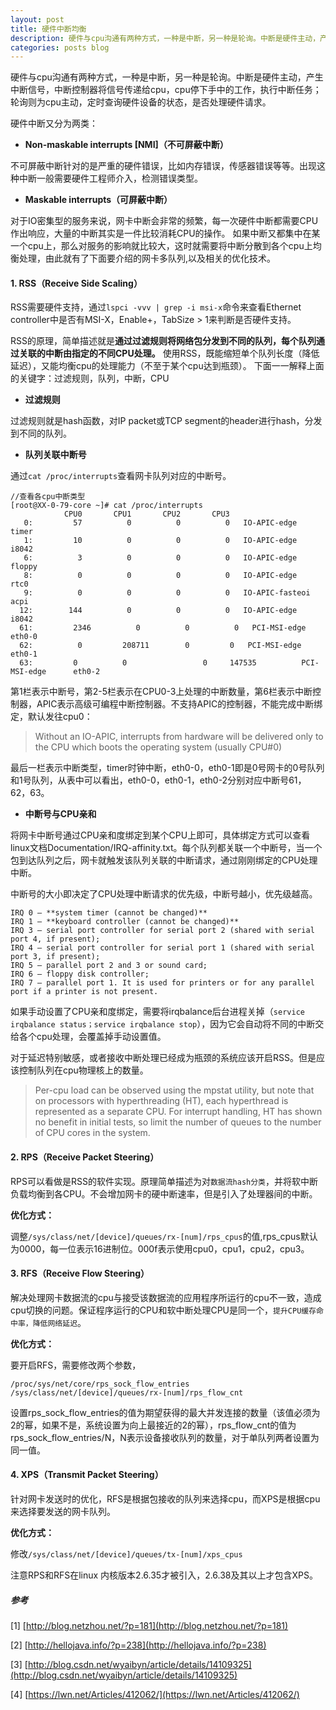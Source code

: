```yaml
---
layout: post
title: 硬件中断均衡
description: 硬件与cpu沟通有两种方式，一种是中断，另一种是轮询。中断是硬件主动，产生中断信号，中断控制器将信号传递给cpu，cpu停下手中的工作，执行中断任务；轮询则为cpu主动，定时查询硬件设备的状态，是否处理硬件请求。
categories: posts blog
---
```


硬件与cpu沟通有两种方式，一种是中断，另一种是轮询。中断是硬件主动，产生中断信号，中断控制器将信号传递给cpu，cpu停下手中的工作，执行中断任务；轮询则为cpu主动，定时查询硬件设备的状态，是否处理硬件请求。
<!-- more -->

硬件中断又分为两类：

+ **Non-maskable interrupts [NMI]（不可屏蔽中断）**

不可屏蔽中断针对的是严重的硬件错误，比如内存错误，传感器错误等等。出现这种中断一般需要硬件工程师介入，检测错误类型。

+ **Maskable interrupts（可屏蔽中断）**

对于IO密集型的服务来说，网卡中断会非常的频繁，每一次硬件中断都需要CPU作出响应，大量的中断其实是一件比较消耗CPU的操作。
如果中断又都集中在某一个cpu上，那么对服务的影响就比较大，这时就需要将中断分散到各个cpu上均衡处理，由此就有了下面要介绍的网卡多队列,以及相关的优化技术。

#### 1. RSS（Receive Side Scaling）
RSS需要硬件支持，通过`lspci -vvv | grep -i msi-x`命令来查看Ethernet controller中是否有MSI-X，Enable+，TabSize > 1来判断是否硬件支持。

RSS的原理，简单描述就是**通过过滤规则将网络包分发到不同的队列，每个队列通过关联的中断由指定的不同CPU处理。**
使用RSS，既能缩短单个队列长度（降低延迟），又能均衡cpu的处理能力（不至于某个cpu达到瓶颈）。
下面一一解释上面的关键字：过滤规则，队列，中断，CPU

+ **过滤规则**

过滤规则就是hash函数，对IP packet或TCP segment的header进行hash，分发到不同的队列。

+ **队列关联中断号**

通过`cat /proc/interrupts`查看网卡队列对应的中断号。

```
//查看各cpu中断类型
[root@XX-0-79-core ~]# cat /proc/interrupts
            CPU0       CPU1       CPU2       CPU3
   0:         57          0          0          0   IO-APIC-edge      timer
   1:         10          0          0          0   IO-APIC-edge      i8042
   6:          3          0          0          0   IO-APIC-edge      floppy
   8:          0          0          0          0   IO-APIC-edge      rtc0
   9:          0          0          0          0   IO-APIC-fasteoi   acpi
  12:        144          0          0          0   IO-APIC-edge      i8042
  61:         2346          0          0          0   PCI-MSI-edge      eth0-0
  62:          0         208711        0         0   PCI-MSI-edge      eth0-1
  63:         0          0                 0     147535          PCI-MSI-edge      eth0-2
```

 第1栏表示中断号，第2-5栏表示在CPU0-3上处理的中断数量，第6栏表示中断控制器，APIC表示高级可编程中断控制器。不支持APIC的控制器，不能完成中断绑定，默认发往cpu0：

 > Without an IO-APIC, interrupts from hardware will be delivered only to the CPU which boots the operating system (usually CPU#0)

 最后一栏表示中断类型，timer时钟中断，eth0-0，eth0-1即是0号网卡的0号队列和1号队列，从表中可以看出，eth0-0，eth0-1，eth0-2分别对应中断号61，62，63。
 
+ **中断号与CPU亲和**

将网卡中断号通过CPU亲和度绑定到某个CPU上即可，具体绑定方式可以查看linux文档Documentation/IRQ-affinity.txt。每个队列都关联一个中断号，当一个包到达队列之后，网卡就触发该队列关联的中断请求，通过刚刚绑定的CPU处理中断。

中断号的大小即决定了CPU处理中断请求的优先级，中断号越小，优先级越高。

```
IRQ 0 — **system timer (cannot be changed)**
IRQ 1 — **keyboard controller (cannot be changed)**
IRQ 3 — serial port controller for serial port 2 (shared with serial port 4, if present);
IRQ 4 — serial port controller for serial port 1 (shared with serial port 3, if present);
IRQ 5 — parallel port 2 and 3 or sound card;
IRQ 6 — floppy disk controller;
IRQ 7 — parallel port 1. It is used for printers or for any parallel port if a printer is not present.
```

 如果手动设置了CPU亲和度绑定，需要将irqbalance后台进程关掉（`service irqbalance status；service irqbalance stop`），因为它会自动将不同的中断交给各个cpu处理，会覆盖掉手动设置值。

对于延迟特别敏感，或者接收中断处理已经成为瓶颈的系统应该开启RSS。但是应该控制队列在cpu物理核上的数量。

> Per-cpu load can be observed using the mpstat utility, but note that on processors with hyperthreading (HT), each hyperthread is represented as a separate CPU. For interrupt handling, HT has shown no benefit in initial tests, so limit the number of queues to the number of CPU cores in the system.

#### 2. RPS（Receive Packet Steering）	
    
RPS可以看做是RSS的软件实现。原理简单描述为对`数据流hash分类`，并将软中断负载均衡到各CPU。不会增加网卡的硬中断速率，但是引入了处理器间的中断。
	
**优化方式：**
	
调整`/sys/class/net/[device]/queues/rx-[num]/rps_cpus`的值,rps_cpus默认为0000，每一位表示16进制位。000f表示使用cpu0，cpu1，cpu2，cpu3。
	
#### 3. RFS（Receive Flow Steering）

解决处理网卡数据流的cpu与接受该数据流的应用程序所运行的cpu不一致，造成cpu切换的问题。保证程序运行的CPU和软中断处理CPU是同一个，`提升CPU缓存命中率，降低网络延迟`。

**优化方式：**

要开启RFS，需要修改两个参数，	

```
/proc/sys/net/core/rps_sock_flow_entries
/sys/class/net/[device]/queues/rx-[num]/rps_flow_cnt
```
设置rps_sock_flow_entries的值为期望获得的最大并发连接的数量（该值必须为2的幂，如果不是，系统设置为向上最接近的2的幂），rps_flow_cnt的值为rps_sock_flow_entries/N，N表示设备接收队列的数量，对于单队列两者设置为同一值。

#### 4. XPS（Transmit Packet Steering）

针对网卡发送时的优化，RFS是根据包接收的队列来选择cpu，而XPS是根据cpu来选择要发送的网卡队列。

**优化方式：**

修改`/sys/class/net/[device]/queues/tx-[num]/xps_cpus`

注意RPS和RFS在linux 内核版本2.6.35才被引入，2.6.38及其以上才包含XPS。

##### 参考

[1] [http://blog.netzhou.net/?p=181](http://blog.netzhou.net/?p=181)

[2] [http://hellojava.info/?p=238](http://hellojava.info/?p=238)

[3] [http://blog.csdn.net/wyaibyn/article/details/14109325](http://blog.csdn.net/wyaibyn/article/details/14109325)

[4] [https://lwn.net/Articles/412062/](https://lwn.net/Articles/412062/)

